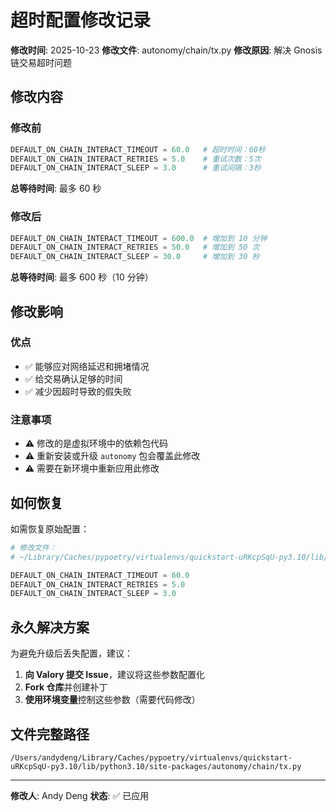 # 超时配置修改记录

**修改时间**: 2025-10-23
**修改文件**: autonomy/chain/tx.py
**修改原因**: 解决 Gnosis 链交易超时问题

## 修改内容

### 修改前
```python
DEFAULT_ON_CHAIN_INTERACT_TIMEOUT = 60.0   # 超时时间：60秒
DEFAULT_ON_CHAIN_INTERACT_RETRIES = 5.0    # 重试次数：5次  
DEFAULT_ON_CHAIN_INTERACT_SLEEP = 3.0      # 重试间隔：3秒
```

**总等待时间**: 最多 60 秒

### 修改后
```python
DEFAULT_ON_CHAIN_INTERACT_TIMEOUT = 600.0  # 增加到 10 分钟
DEFAULT_ON_CHAIN_INTERACT_RETRIES = 50.0   # 增加到 50 次
DEFAULT_ON_CHAIN_INTERACT_SLEEP = 30.0     # 增加到 30 秒  
```

**总等待时间**: 最多 600 秒（10 分钟）

## 修改影响

### 优点
- ✅ 能够应对网络延迟和拥堵情况
- ✅ 给交易确认足够的时间
- ✅ 减少因超时导致的假失败

### 注意事项
- ⚠️ 修改的是虚拟环境中的依赖包代码
- ⚠️ 重新安装或升级 `autonomy` 包会覆盖此修改
- ⚠️ 需要在新环境中重新应用此修改

## 如何恢复

如需恢复原始配置：

```python
# 修改文件：
# ~/Library/Caches/pypoetry/virtualenvs/quickstart-uRKcpSqU-py3.10/lib/python3.10/site-packages/autonomy/chain/tx.py

DEFAULT_ON_CHAIN_INTERACT_TIMEOUT = 60.0
DEFAULT_ON_CHAIN_INTERACT_RETRIES = 5.0
DEFAULT_ON_CHAIN_INTERACT_SLEEP = 3.0
```

## 永久解决方案

为避免升级后丢失配置，建议：

1. **向 Valory 提交 Issue**，建议将这些参数配置化
2. **Fork 仓库**并创建补丁
3. **使用环境变量**控制这些参数（需要代码修改）

## 文件完整路径

```
/Users/andydeng/Library/Caches/pypoetry/virtualenvs/quickstart-uRKcpSqU-py3.10/lib/python3.10/site-packages/autonomy/chain/tx.py
```

---

**修改人**: Andy Deng
**状态**: ✅ 已应用

